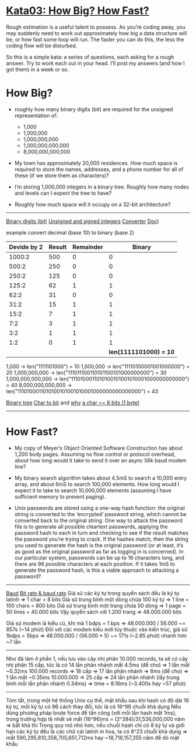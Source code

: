 # [Kata03: How Big? How Fast?](http://codekata.com/kata/kata03-how-big-how-fast/)

Rough estimation is a useful talent to possess. As you’re coding away, you may suddenly need to work out approximately how big a data structure will be, or how fast some loop will run. The faster you can do this, the less the coding flow will be disturbed.

So this is a simple kata: a series of questions, each asking for a rough answer. Try to work each out in your head. I’ll post my answers (and how I got them) in a week or so.

# How Big?

- roughly how many binary digits (bit) are required for the unsigned representation of:
  - 1,000
  - 1,000,000
  - 1,000,000,000
  - 1,000,000,000,000
  - 8,000,000,000,000

- My town has approximately 20,000 residences. How much space is required to store the names, addresses, and a phone number for all of these (if we store them as characters)?

- I’m storing 1,000,000 integers in a binary tree. Roughly how many nodes and levels can I expect the tree to have?
- Roughly how much space will it occupy on a 32-bit architecture?

---

[Binary digits (bit)](https://www.gartner.com/en/information-technology/glossary/bit-binary-digit#:~:text=A%20binary%20digit%20(bit)%20is,and%20processed%20by%20the%20computer.)
[Unsigned and signed integers](https://www.ibm.com/docs/en/aix/7.2?topic=types-signed-unsigned-integers)
[Converter](https://www.rapidtables.com/convert/number/decimal-to-binary.html)
[Doc](https://byjus.com/maths/decimal-to-binary/))

example convert decimal (base 10) to binary (base 2)

| Devide by 2 | Result | Remainder | Binary                   |
| ----------- | ------ | --------- | ------------------------ |
| 1000:2      | 500    | 0         | 0                        |
| 500:2       | 250    | 0         | 0                        |
| 250:2       | 125    | 0         | 0                        |
| 125:2       | 62     | 1         | 1                        |
| 62:2        | 31     | 0         | 0                        |
| 31:2        | 15     | 1         | 1                        |
| 15:2        | 7      | 1         | 1                        |
| 7:2         | 3      | 1         | 1                        |
| 3:2         | 1      | 1         | 1                        |
| 1:2         | 0      | 1         | 1                        |
|             |        |           | **len(1111101000) = 10** |

1,000  -> len("1111101000") = 10
1,000,000  -> len("11110100001001000000") = 20
1,000,000,000  -> len("111011100110101100101000000000") = 30
1,000,000,000,000  -> len("1110100011010100101001010001000000000000") = 40
8,000,000,000,000  -> len("1110100011010100101001010001000000000000000") = 43

[Binary tree](https://www.geeksforgeeks.org/binary-tree-data-structure/)
[Char to bit](https://www.ibm.com/docs/en/ibm-mq/7.5?topic=platforms-standard-data-types) and [why](https://stackoverflow.com/questions/4850241/how-many-bits-or-bytes-are-there-in-a-character) [a char == 8 bits (1 byte)](https://stackoverflow.com/questions/9727465/will-a-char-always-always-always-have-8-bits#:~:text=that%20a%20char%20is%20represented,of%20RAM%20(%2B%20swap%20space).)

---

# How Fast?

- My copy of Meyer’s Object Oriented Software Construction has about 1,200 body pages. Assuming no flow control or protocol overhead, about how long would it take to send it over an async 56k baud modem line?

- My binary search algorithm takes about 4.5mS to search a 10,000 entry array, and about 6mS to search 100,000 elements. How long would I expect it to take to search 10,000,000 elements (assuming I have sufficient memory to prevent paging).

- Unix passwords are stored using a one-way hash function: the original string is converted to the ‘encrypted’ password string, which cannot be converted back to the original string. One way to attack the password file is to generate all possible cleartext passwords, applying the password hash to each in turn and checking to see if the result matches the password you’re trying to crack. If the hashes match, then the string you used to generate the hash is the original password (or at least, it’s as good as the original password as far as logging in is concerned). In our particular system, passwords can be up to 16 characters long, and there are 96 possible characters at each position. If it takes 1mS to generate the password hash, is this a viable approach to attacking a password?

---
[Baud](https://en.wikipedia.org/wiki/Baud)
[Bit rate & baud rate](https://ttmn.mobi/toc-do-baud-la-gi/)
Giả sử các ký tự trong quyển sách đều là ký tự latinh => 1 char = 8 bits
Giả sử trung bình một dòng chứa 100 ký tự => 1 line = 100 chars = 800 bits
Giả sử trung bình một trang chứa 50 dòng => 1 page = 50 lines = 40.000 bits
Vậy quyển sách với 1.200 trang => 48.000.000 bits

Giả sử modem là kiểu cũ, khi mà 1 bdps = 1 bps => 48.000.000 / 56.000 ~= 857s (~14 phút)
Đối với các modem kiểu mới tùy thuộc vào kiến trúc, giả sử 1bdps = 5bps => 48.000.000 / (56.000 * 5) ~= 171s (~2.85 phút) nhanh hơn ~7 lần

---
Như đã làm ở phần 1, nếu lưu vào cây nhị phân
10.000 records, ta sẽ có cây nhị phân 15 cấp, tức là có 14 lần phân nhánh mất 4.5ms (đề cho) => 1 lần mất ~0.32ms
100.000 records => 18 cấp => 17 lần phân nhánh => 6ms (đề cho) => 1 lần mất ~0.35ms
10.000.000 => 25 cấp => 24 lần phân nhánh (lấy trung bình mỗi lần phân nhánh 0.34ms) => time = 8.16ms (~3.400s hay ~57 phút)

---
Tóm tắt, trong một hệ thống Unix cụ thể, mật khẩu sau khi hash có độ dài 16 ký tự, mỗi ký tự có 96 cách thay đổi, tức là có 16^96 chuỗi khả dụng
Nếu dùng phương pháp brute force để tấn công (với mỗi lần hash mất 1ms), trong trường hợp tệ nhất sẽ mất (16^96)ms = (2^384)/31,536,000,000 năm => bất khả thi
Trong quy mô nhỏ hơn, nếu chuỗi hash chỉ có 8 ký tự và giới hạn các ký tự đều là các chữ cái latinh in hoa, ta có 8^23 chuỗi khả dụng => mất 590,295,810,358,705,651,712ms hay ~18,718,157,355 năm để dò mật khẩu
